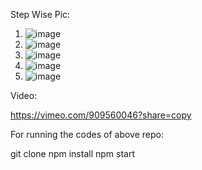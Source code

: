 Step Wise Pic:

1. ![image](https://github.com/Manjunadhadandibhotla/Work/assets/84279436/277e37dd-a13b-4014-a3bb-b26ce1fff2f8)
2. ![image](https://github.com/Manjunadhadandibhotla/Work/assets/84279436/c91642b9-ccd3-41e1-b321-4b1e8e457cc9)
3. ![image](https://github.com/Manjunadhadandibhotla/Work/assets/84279436/7a2871e8-eab6-4124-980c-6ffdfafdccfb)
4. ![image](https://github.com/Manjunadhadandibhotla/Work/assets/84279436/c5c93036-be4f-4699-903a-72d0d92137cd)
5. ![image](https://github.com/Manjunadhadandibhotla/Work/assets/84279436/c215cf61-8456-4a57-96c6-c9c95af271d8)


Video:

https://vimeo.com/909560046?share=copy

For running the codes of above repo:

git clone 
npm install
npm start








